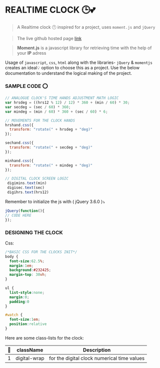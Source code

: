 # REALTIME CLOCK :clock3::two_hearts:

> A Realtime clock :clock12: inspired for a project, uses `moment.js` and `jQuery`

> The live github hosted page [link](https://saikiasan.github.io/realtime-clock)

> **Moment.js** is a javascript library for retrieving time with the help of your **IP** adress

Usage of `javascript`, `css`, `html` along with the libraries- `jQuery` & `momentjs` creates an ideal:bulb: option to choose this as a project. Use the below documentation to understand the logical making of the project. 

 ### SAMPLE CODE :o:
 ```js
 // ANALOGUE CLOCK'S TIME HANDS ADJUSTMENT MATH LOGIC
 var hrsdeg = ((hrs12 % 12) / 12) * 360 + (min / 60) * 30;
 var secdeg = (sec / 60) * 360;
 var mindeg = (min / 60) * 360 + (sec / 60) * 6;

// MOVEMENTS FOR THE CLOCK HANDS
 hrshand.css({
   transform: "rotate(" + hrsdeg + "deg)"
 });

 sechand.css({
   transform: "rotate(" + secdeg + "deg)"
 });

 minhand.css({
   transform: "rotate(" + mindeg + "deg)"
 });

 // DIGITAL CLOCK SCREEN LOGIC
  digimins.text(min)
  digisec.text(sec)
  digihrs.text(hrs12)
 ```

 Remember to initialize the js with ( jQuery 3.6.0 ):arrow_heading_down:
 ```js
 jQuery(function(){
// CODE HERE
 });
 ```

### DESIGNING THE CLOCK
Css:
```css
/*BASIC CSS FOR THE CLOCKS INIT*/
body { 
  font-size:62.5%; 
  margin:1em; 
  background:#232425;
  margin-top: 30vh; 
}

ul { 
  list-style:none; 
  margin:0; 
  padding:0 
}

#watch { 
  font-size:1em; 
  position:relative 
}
```

Here are some class-lists for the clock:

:ghost:| className | Description
|---:|:---:|:---:|
1|digital-wrap|for the digital clock numerical time values

